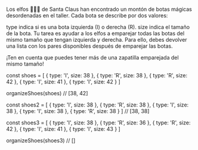 Los elfos 🧝🧝‍♂️ de Santa Claus han encontrado un montón de botas mágicas desordenadas en el taller. Cada bota se describe por dos valores:

type indica si es una bota izquierda (I) o derecha (R).
size indica el tamaño de la bota.
Tu tarea es ayudar a los elfos a emparejar todas las botas del mismo tamaño que tengan izquierda y derecha. Para ello, debes devolver una lista con los pares disponibles después de emparejar las botas.

¡Ten en cuenta que puedes tener más de una zapatilla emparejada del mismo tamaño!

const shoes = [
{ type: 'I', size: 38 },
{ type: 'R', size: 38 },
{ type: 'R', size: 42 },
{ type: 'I', size: 41 },
{ type: 'I', size: 42 }
]

organizeShoes(shoes)
// [38, 42]

const shoes2 = [
{ type: 'I', size: 38 },
{ type: 'R', size: 38 },
{ type: 'I', size: 38 },
{ type: 'I', size: 38 },
{ type: 'R', size: 38 }
]
// [38, 38]

const shoes3 = [
{ type: 'I', size: 38 },
{ type: 'R', size: 36 },
{ type: 'R', size: 42 },
{ type: 'I', size: 41 },
{ type: 'I', size: 43 }
]

organizeShoes(shoes3)
// []

